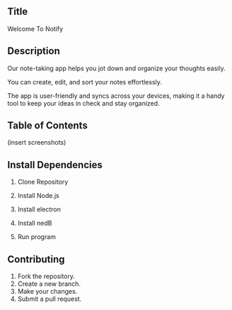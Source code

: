 ## Title

Welcome To Notify

## Description

Our note-taking app helps you jot down and organize your thoughts easily. 

You can create, edit, and sort your notes effortlessly. 

The app is user-friendly and syncs across your devices, making it a handy tool to keep your ideas in check and stay organized.

## Table of Contents

(insert screenshots)

## Install Dependencies

1. Clone Repository
<!-- git clone [repository_url] -->

2. Install Node.js
<!-- https://nodejs.org/en/download/ -->

3. Install electron
<!-- npm install --save-dev electron -->

4. Install nedB
<!-- npm install nedb --save   -->

5. Run program
<!-- npm run dev -->

## Contributing

1. Fork the repository.
2. Create a new branch.
3. Make your changes.
4. Submit a pull request.
